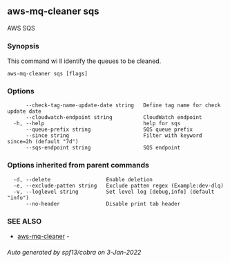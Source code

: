 ## aws-mq-cleaner sqs

AWS SQS

### Synopsis

This command wi	ll identify the queues to be cleaned.

```
aws-mq-cleaner sqs [flags]
```

### Options

```
      --check-tag-name-update-date string   Define tag name for check update date
      --cloudwatch-endpoint string          CloudWatch endpoint
  -h, --help                                help for sqs
      --queue-prefix string                 SQS queue prefix
      --since string                        Filter with keyword since=2h (default "7d")
      --sqs-endpoint string                 SQS endpoint
```

### Options inherited from parent commands

```
  -d, --delete                  Enable deletion
  -e, --exclude-patten string   Exclude patten regex (Example:dev-dlq)
  -v, --loglevel string         Set level log [debug,info] (default "info")
      --no-header               Disable print tab header
```

### SEE ALSO

* [aws-mq-cleaner](aws-mq-cleaner.md)	 - 

###### Auto generated by spf13/cobra on 3-Jan-2022
